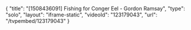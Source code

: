 {
    "title": "[1508436091] Fishing for Conger Eel - Gordon Ramsay",
    "type": "solo",
    "layout": "iframe-static",
    "videoId": "123179043",
    "url": "\/tvpembed\/123179043"
}
